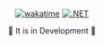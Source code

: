 <div align="center">

[![wakatime](https://wakatime.com/badge/user/27934941-beb7-404f-8255-05eefc584cc5/project/018b4def-a854-4157-9e92-fde3541cef86.svg)](https://wakatime.com/badge/user/27934941-beb7-404f-8255-05eefc584cc5/project/018b4def-a854-4157-9e92-fde3541cef86) [![.NET](https://github.com/guilhermelinosp/recipe-book-api/actions/workflows/dotnet.yml/badge.svg)](https://github.com/guilhermelinosp/recipe-book-api/actions/workflows/dotnet.yml)
  
<p>🚧 It is in Development 🚧</p>
</div>

